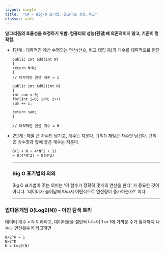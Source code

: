 ```yaml
---
layout: single
title:  "C# - Big-O 표기법, 알고리즘 성능,척도"
classes: wide
---
```


**알고리즘의 효율성을 측정하기 위함. 컴퓨터의 성능(환경)에 의존적이지 않고, 기준이 명확함.**

- 1단계 : 대략적인 계산
수행되는 연산(산술, 비교 대입 등)의 개수를 대략적으로 판단
  

  ```
  public int add(int N)
  {
  return N+N;
  }
  // 대략적인 연산 개수 = 1
  ```

  ```
  public int Add2(int N)
  {
  int sum = 0;
  for(int i=0; i<N; i++)
  sum += i;

  return sum;
  }

  // 대략적인 연산 개수 = N
  ```

- 2단계 : 제일 큰 차수만 남기고, 계수는 지운다.
  규칙1) 제일큰 차수만 남긴다.
  규칙2) 상수항과 앞에 붙은 계수는 지운다.
  ```
  O(1 + N + 4*N^2 + 1)
  = O(4*N^2) = O(N*2)
  ```

  ------

  ### **Big O 표기법의 의의**
  Big O 표기법이 주는 의미는 
  '이 함수가 정확히 몇개의 연산을 한다' 가 중요한 것이 아니다.
  '데이터가 늘어남에 따라서 어떤식으로 연산량이 증가하는가?' 이다.

  ------

  

### 업다운게임 O(Log2(N)) - 이진 탐색 트리

데이터 개수 = N 이라하고,
데이터들을 절반씩 나누어 1 or 1에 가까운 수가 될때까지 나누는 연산횟수 K 라고하면 

```
N/2^K = 1
N=2^K
K = Log2(N)
```

